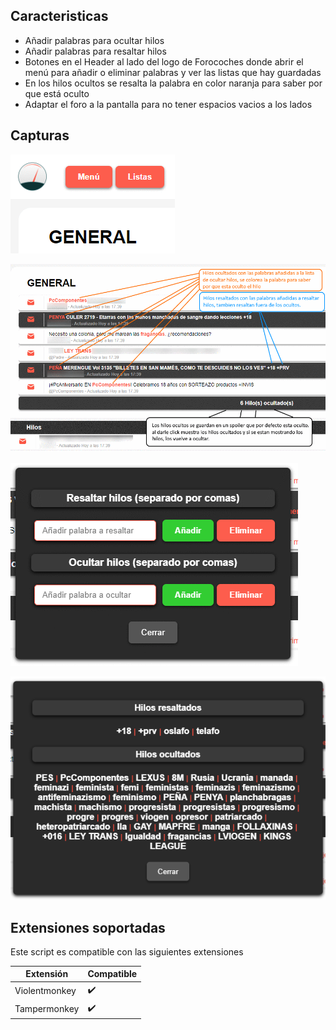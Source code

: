## Caracteristicas

* Añadir palabras para ocultar hilos
* Añadir palabras para resaltar hilos
* Botones en el Header al lado del logo de Forocoches donde abrir el menú para añadir o eliminar palabras y ver las listas que hay guardadas
* En los hilos ocultos se resalta la palabra en color naranja para saber por que está oculto
* Adaptar el foro a la pantalla para no tener espacios vacios a los lados

## Capturas
![botones][2]

![Captura hilos][1]

![menu][3]

![lista][4]


## Extensiones soportadas

Este script es compatible con las siguientes extensiones

|     Extensión     |     Compatible     |
| ----------------- | ------------------ |
|   Violentmonkey   | :heavy_check_mark: |
|    Tampermonkey   | :heavy_check_mark: |


[1]: resources/capturas/hilos%20ocultos.png "Captura hilos"
[2]: resources/capturas/botones.png "botones"
[3]: resources/capturas/menu.png "menu"
[4]: resources/capturas/lista.png "lista"
